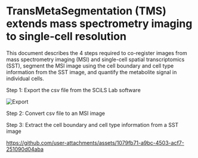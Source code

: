 # TransMetaSegmentation (TMS) extends mass spectrometry imaging to single-cell resolution

This document describes the 4 steps required to co-register images from mass spectrometry imaging (MSI) and single-cell spatial transcriptomics (SST), segment the MSI image using the cell boundary and cell type information from the SST image, and quantify the metabolite signal in individual cells.

Step 1: Export the csv file from the SCiLS Lab software

![Export](https://github.com/user-attachments/assets/4fff0a62-1ad3-4273-b1ce-cafbff043b35)

Step 2: Convert csv file to an MSI image



Step 3: Extract the cell boundary and cell type information from a SST image

https://github.com/user-attachments/assets/1079fb71-a9bc-4503-acf7-251090d04aba

